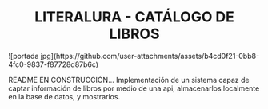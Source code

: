 <h1><center>LITERALURA - CATÁLOGO DE LIBROS</h1></center>
![portada jpg](https://github.com/user-attachments/assets/b4cd0f21-0bb8-4fc0-9837-f87728d87b6c)

README EN CONSTRUCCIÓN...
Implementación de un sistema capaz de captar información de libros por medio de una api, almacenarlos localmente en la base de datos, y mostrarlos.
